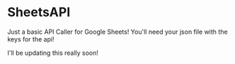 # SheetsAPI

Just a basic API Caller for Google Sheets! You'll need your json file with the keys for the api! 

I'll be updating this really soon! 
